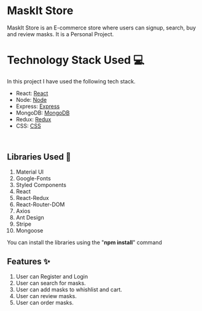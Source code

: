 # MaskIt Store

MaskIt Store is an E-commerce store where users can signup, search, buy and review masks. It is a Personal Project.

# Technology Stack Used 💻

In this project I have used the following tech stack.

- React: [React](https://www.npmjs.com/package/react)
- Node: [Node](https://nodejs.org/en/)
- Express: [Express](https://expressjs.com/)
- MongoDB: [MongoDB](https://www.mongodb.com/)
- Redux: [Redux](https://www.npmjs.com/package/redux)
- CSS: [CSS](https://styled-components.com/)

<br>

## Libraries Used 🌟

1. Material UI
2. Google-Fonts
3. Styled Components
4. React
5. React-Redux
6. React-Router-DOM
7. Axios
8. Ant Design
9. Stripe
10. Mongoose

You can install the libraries using the "**npm install**" command
<br>


## Features ✨
1. User can Register and Login 
2. User can search for masks.
3. User can add masks to whishlist and cart.
4. User can review masks.
5. User can order masks.
<br>
